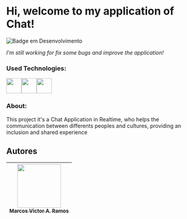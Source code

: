 <h1>Hi, welcome to my application of Chat!</h1>

![Badge em Desenvolvimento](http://img.shields.io/static/v1?label=STATUS&message=EM%20DESENVOLVIMENTO&color=GREEN&style=for-the-badge)

<i>I'm still working for fix some bugs and improve the application!</i>

<h3>Used Technologies:</h3>
<div style="inline-block;">
<img src="https://cdn.jsdelivr.net/gh/devicons/devicon/icons/php/php-original.svg" width="40" height="40"/><!--
--><img src="https://cdn.jsdelivr.net/gh/devicons/devicon/icons/javascript/javascript-original.svg" width="40" height="40"/><!--
--><img src="https://cdn.jsdelivr.net/gh/devicons/devicon/icons/css3/css3-original.svg" width="40" height="40"/>
</div>

<h3>About:</h3>

<p>This project it's a Chat Application in Realtime, who helps the communication between differents peoples and cultures, providing an inclusion and shared experience </p>



## Autores

| [<img src="https://avatars.githubusercontent.com/marcovicar" width=115><br><sub>Marcos Victor A. Ramos</sub>](https://github.com/marcovicar)  |
| :---: | 

